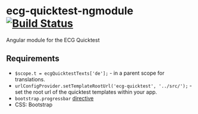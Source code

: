 ecg-quicktest-ngmodule [![Build Status][travis-image]][travis-url]
======================

Angular module for the ECG Quicktest

## Requirements

* ``$scope.t = ecgQuicktestTexts['de'];`` - in a parent scope for translations.
* ``urlConfigProvider.setTemplateRootUrl('ecg-quicktest', '../src/');`` - set the root url of the quicktest templates within your app.
* ``bootstrap.progressbar`` [directive](https://github.com/nikolayhg/angular-bootstrap-progressbar-directive)
* CSS: Bootstrap


[travis-image]: https://travis-ci.org/ecogood/ecg-quicktest-ngmodule.svg?branch=master
[travis-url]: https://travis-ci.org/ecogood/ecg-quicktest-ngmodule
